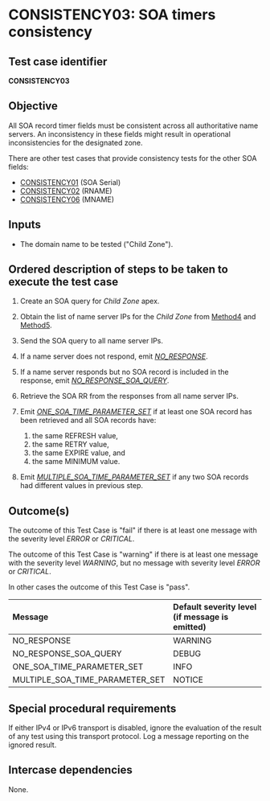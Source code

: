 # CONSISTENCY03: SOA timers consistency

## Test case identifier

**CONSISTENCY03**

## Objective

All SOA record timer fields must be consistent across all authoritative 
name servers. An inconsistency in these fields might result in operational 
inconsistencies for the designated zone.

There are other test cases that provide consistency tests for the other
SOA fields:

* [CONSISTENCY01] (SOA Serial)
* [CONSISTENCY02] (RNAME)
* [CONSISTENCY06] (MNAME)

## Inputs

* The domain name to be tested ("Child Zone").

## Ordered description of steps to be taken to execute the test case

 1. Create an SOA query for *Child Zone* apex.

 2. Obtain the list of name server IPs for the *Child Zone* from [Method4] 
    and [Method5].

 3. Send the SOA query to all name server IPs.

 4. If a name server does not respond, emit *[NO_RESPONSE]*.

 5. If a name server responds but no SOA record is included in the 
    response, emit *[NO_RESPONSE_SOA_QUERY]*.

 6. Retrieve the SOA RR from the responses from all name server IPs.

 7. Emit *[ONE_SOA_TIME_PARAMETER_SET]* if at least one SOA record has 
    been retrieved and all SOA records have:
    1. the same REFRESH value, 
    2. the same RETRY value, 
    3. the same EXPIRE value, and 
    4. the same MINIMUM value.

 8. Emit *[MULTIPLE_SOA_TIME_PARAMETER_SET]* if any two SOA
    records had different values in previous step.

## Outcome(s)

The outcome of this Test Case is "fail" if there is at least one message
with the severity level *ERROR* or *CRITICAL*.

The outcome of this Test Case is "warning" if there is at least one message
with the severity level *WARNING*, but no message with severity level
*ERROR* or *CRITICAL*.

In other cases the outcome of this Test Case is "pass".

Message                          | Default severity level (if message is emitted)
:--------------------------------|:-----------------------------------
NO_RESPONSE                      | WARNING
NO_RESPONSE_SOA_QUERY            | DEBUG
ONE_SOA_TIME_PARAMETER_SET       | INFO
MULTIPLE_SOA_TIME_PARAMETER_SET  | NOTICE


## Special procedural requirements	

If either IPv4 or IPv6 transport is disabled, ignore the evaluation of the
result of any test using this transport protocol. Log a message reporting
on the ignored result.

## Intercase dependencies

None.

[Method4]: ../Methods.md#method-4-obtain-glue-address-records-from-parent

[Method5]: ../Methods.md#method-5-obtain-the-name-server-address-records-from-child

[NO_RESPONSE]: #outcomes

[NO_RESPONSE_SOA_QUERY]: #outcomes

[ONE_SOA_TIME_PARAMETER_SET]: #outcomes

[MULTIPLE_SOA_TIME_PARAMETER_SET]: #outcomes

[CONSISTENCY01]: consistency01.md

[CONSISTENCY02]: consistency02.md

[CONSISTENCY06]: consistency06.md


